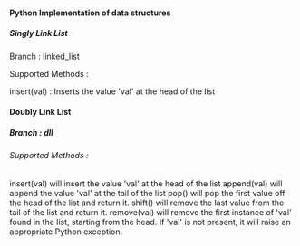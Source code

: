 <h4>Python Implementation of data structures</h5>

<h5>Singly Link List</h5>
<p>Branch : linked_list</p>
<p>Supported Methods :</p>
<p>insert(val) : Inserts the value 'val' at the head of the list</p>


<h4>Doubly Link List<br\></h4>
<h5>Branch : dll</h5>
<h6>Supported Methods :<br\></h6>
    insert(val) will insert the value 'val' at the head of the list
    append(val) will append the value 'val' at the tail of the list
    pop() will pop the first value off the head of the list and return it.
    shift() will remove the last value from the tail of the list and return it.
    remove(val) will remove the first instance of 'val' found in the list, starting from the head. If 'val' is not present, it will raise an appropriate Python exception.




